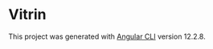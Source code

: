 # Vitrin

This project was generated with [Angular CLI](https://github.com/angular/angular-cli) version 12.2.8.
